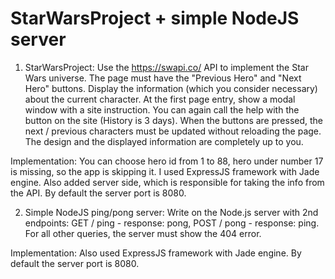 # StarWarsProject + simple NodeJS server

1. StarWarsProject:
Use the https://swapi.co/ API to implement the Star Wars universe. The page must have the "Previous Hero" and "Next Hero" buttons. Display the information (which you consider necessary) about the current character. At the first page entry, show a modal window with a site instruction. You can again call the help with the button on the site (History is 3 days). When the buttons are pressed, the next / previous characters must be updated without reloading the page. The design and the displayed information are completely up to you.

Implementation:
You can choose hero id from 1 to 88, hero under number 17 is missing, so the app is skipping it. I used ExpressJS framework with Jade engine. Also added server side, which is responsible for taking the info from the API. By default the server port is 8080.

2. Simple NodeJS ping/pong server:
Write on the Node.js server with 2nd endpoints: GET / ping - response: pong, POST / pong - response: ping. For all other queries, the server must show the 404 error.

Implementation:
Also used ExpressJS framework with Jade engine. By default the server port is 8080.